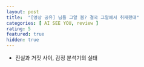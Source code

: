 ```yaml
---
layout: post
title:  "[영상 공유] 님들 그알 봄? 결국 그알에서 취재했대"
categories: [ AI SEE YOU, review ]
rating: 5
featured: true
hidden: true
---
```


- 진실과 거짓 사이, 감정 분석기의 실태
